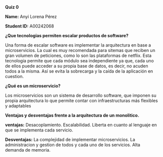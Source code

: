 **Quiz 0**

**Name:** Anyi Lorena Pérez 

**Student ID:** A00242068


**¿Que tecnologias permiten escalar productos de software?** 

Una forma de escalar software es implementar la arquitectura en base a microservicios. La cual es muy recomendada para sitemas que reciben un gran volumen de peticiones, como lo son las plataformas de netflix. Esta tecnologia permite que cada módulo sea independiente ya que, cada uno de ellos puede acceder a su propia base de datos, es decir, no acuden todos a la misma. Así se evita la sobrecarga y la caída de la aplicación en cuestion.

**¿Qué es un microservicio?** 

Los microservicios son un sistema de desarrollo software, que imponen su propia arquitectura lo que permite contar con infraestructuras más flexibles y adaptables
 
**Ventajas y desventajas frente a la arquitectura de un monolitico.**


**ventajas:**
Desacoplamiento. 
Escalabilidad. 
Liberta en cuanto al lenguaje en que se implementa cada servicio.


**Desventajas:**
La complejidad de implementar microservicios.
La administracion y gestion de todos y cada uno de los servicios.
Alta demanda de memoria.

